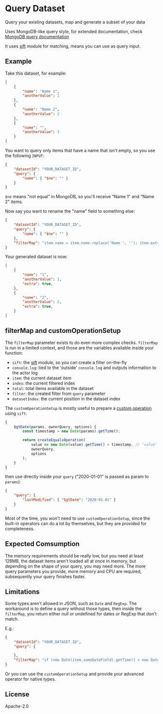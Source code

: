 # Query Dataset

Query your existing datasets, map and generate a subset of your data

Uses MongoDB-like query style, for extended documentation, check [MongoDB query documentation](http://docs.mongodb.org/manual/reference/operator/query/)

It uses [sift](https://www.npmjs.com/package/sift) module for matching, means you can use as query input.

## Example

Take this dataset, for example:

```json
[
    {
        "name": "Name 1",
        "anotherValue": 1
    },
    {
        "name": "Name 2",
        "anotherValue": 2
    },
    {
        "name": "",
        "anotherValue": 3
    }
]
```

You want to query only items that have a name that isn't empty, so you use the following `INPUT`:

```json
{
    "datasetId": "YOUR_DATASET_ID",
    "query": {
        "name": { "$ne": "" }
    }
}
```

`$ne` means "not equal" in MongoDB, so you'll receive "Name 1" and "Name 2" items.

Now say you want to rename the "name" field to something else:

```json
{
    "datasetId": "YOUR_DATASET_ID",
    "query": {
        "name": { "$ne": "" }
    },
    "filterMap": "item.name = item.name.replace('Name ', ''); item.extra = true; return item;"
}
```

Your generated dataset is now:

```json
[
    {
        "name": "1",
        "anotherValue": 1,
        "extra": true,
    },
    {
        "name": "2",
        "anotherValue": 2,
        "extra": true,
    }
]
```

## filterMap and customOperationSetup

The `filterMap` parameter exists to do even more complex checks. `filterMap` is run in a limited context, and those are the variables available inside your function:

* `sift`: the [sift](https://www.npmjs.com/package/sift) module, so you can create a filter on-the-fly
* `console.log`: tied to the 'outside' `console.log` and outputs information to the actor log
* `item`: the current dataset item
* `index`: the current filtered index
* `total`: total items available in the dataset
* `filter`: the created filter from `query` parameter
* `datasetIndex`: the current position in the dataset index

The `customOperationSetup` is mostly useful to prepare a [custom operation](https://www.npmjs.com/package/sift#custom-operations) using `sift`:

```js
{
    $gtDate(params, ownerQuery, options) {
        const timestamp = new Date(params).getTime();

        return createEqualsOperation(
            value => new Date(value).getTime() > timestamp, // 'value' here is the date from the field you provide
            ownerQuery,
            options
        );
    }
}
```

then use directly inside your `query` ("2020-01-01" is passed as param to `params`):

```json
{
    "query": {
        "lastModified": { "$gtDate": "2020-01-01" }
    }
}
```

Most of the time, you won't need to use `customOperationSetup`, since the built-in operators can do a lot by themselves, but they are provided for completeness.

## Expected Comsumption

The memory requirements should be really low, but you need at least 128MB, the dataset items aren't loaded all at once in memory, but depending on the shape of your query, you may need more. The more query parameters you provide, more memory and CPU are required, subsequently your query finishes faster.

## Limitations

Some types aren't allowed in JSON, such as `Date` and `RegExp`. The workaround is to define a query without those types, then inside the `filterMap`, you return either null or undefined for dates or RegExp that don't match.

E.g.:

```json
{
    "datasetId": "YOUR_DATASET_ID",
    "query": {

    },
    "filterMap": "if (new Date(item.someDateField).getTime() < new Date(2019, 10, 20)) { return item }"
}
```

Or you can use the `customOperationSetup` and provide your advanced operator for native types.

## License

Apache-2.0
